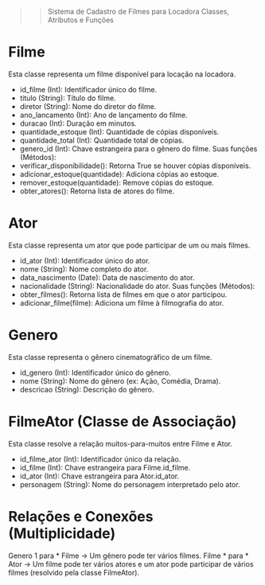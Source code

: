 >> Sistema de Cadastro de Filmes para Locadora
>> Classes, Atributos e Funções


# Filme #
Esta classe representa um filme disponível para locação na locadora.
* id_filme (Int): Identificador único do filme.
* titulo (String): Título do filme.
* diretor (String): Nome do diretor do filme.
* ano_lancamento (Int): Ano de lançamento do filme.
* duracao (Int): Duração em minutos.
* quantidade_estoque (Int): Quantidade de cópias disponíveis.
* quantidade_total (Int): Quantidade total de cópias.
* genero_id (Int): Chave estrangeira para o gênero do filme.
Suas funções (Métodos):
* verificar_disponibilidade(): Retorna True se houver cópias disponíveis.
* adicionar_estoque(quantidade): Adiciona cópias ao estoque.
* remover_estoque(quantidade): Remove cópias do estoque.
* obter_atores(): Retorna lista de atores do filme.


# Ator #
Esta classe representa um ator que pode participar de um ou mais filmes.
* id_ator (Int): Identificador único do ator.
* nome (String): Nome completo do ator.
* data_nascimento (Date): Data de nascimento do ator.
* nacionalidade (String): Nacionalidade do ator.
Suas funções (Métodos):
* obter_filmes(): Retorna lista de filmes em que o ator participou.
* adicionar_filme(filme): Adiciona um filme à filmografia do ator.


# Genero #
Esta classe representa o gênero cinematográfico de um filme.
* id_genero (Int): Identificador único do gênero.
* nome (String): Nome do gênero (ex: Ação, Comédia, Drama).
* descricao (String): Descrição do gênero.


# FilmeAtor (Classe de Associação) #
Esta classe resolve a relação muitos-para-muitos entre Filme e Ator.
* id_filme_ator (Int): Identificador único da relação.
* id_filme (Int): Chave estrangeira para Filme.id_filme.
* id_ator (Int): Chave estrangeira para Ator.id_ator.
* personagem (String): Nome do personagem interpretado pelo ator.


# Relações e Conexões (Multiplicidade) #
Genero 1 para * Filme → Um gênero pode ter vários filmes.
Filme * para * Ator → Um filme pode ter vários atores e um ator pode participar de vários filmes (resolvido pela classe FilmeAtor).